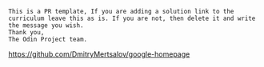 ```
This is a PR template, If you are adding a solution link to the curriculum leave this as is. If you are not, then delete it and write the message you wish.
Thank you,
The Odin Project team.
```
https://github.com/DmitryMertsalov/google-homepage
